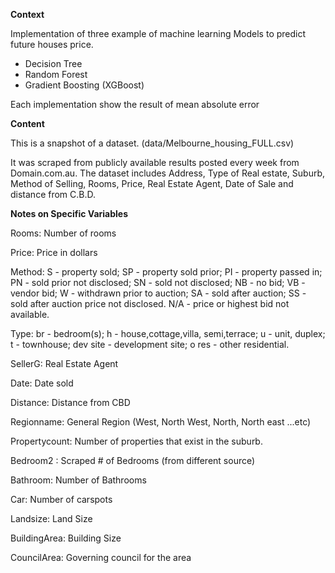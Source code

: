 **Context**

Implementation of three example of machine learning Models to predict future houses price.


- Decision Tree 
- Random Forest
- Gradient Boosting  (XGBoost)

Each implementation show the result of mean absolute error

**Content**

This is a snapshot of a dataset. (data/Melbourne_housing_FULL.csv)

It was scraped from publicly available results posted every week from Domain.com.au. The dataset includes Address, Type of Real estate, Suburb, Method of Selling, Rooms, Price, Real Estate Agent, Date of Sale and distance from C.B.D.

**Notes on Specific Variables**

Rooms: Number of rooms

Price: Price in dollars

Method: S - property sold; SP - property sold prior; PI - property passed in; PN - sold prior not disclosed; SN - sold not disclosed; NB - no bid; VB - vendor bid; W - withdrawn prior to auction; SA - sold after auction; SS - sold after auction price not disclosed. N/A - price or highest bid not available.

Type: br - bedroom(s); h - house,cottage,villa, semi,terrace; u - unit, duplex; t - townhouse; dev site - development site; o res - other residential.

SellerG: Real Estate Agent

Date: Date sold

Distance: Distance from CBD

Regionname: General Region (West, North West, North, North east ...etc)

Propertycount: Number of properties that exist in the suburb.

Bedroom2 : Scraped # of Bedrooms (from different source)

Bathroom: Number of Bathrooms

Car: Number of carspots

Landsize: Land Size

BuildingArea: Building Size

CouncilArea: Governing council for the area

